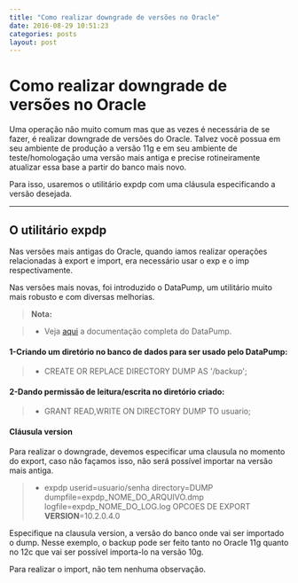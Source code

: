 ```yaml
---
title: "Como realizar downgrade de versões no Oracle"
date: 2016-08-29 10:51:23 
categories: posts
layout: post
---
```


Como realizar downgrade de versões no Oracle
===================


Uma operação não muito comum mas que as vezes é necessária de se fazer, é realizar downgrade de versões do Oracle.
Talvez você possua em seu ambiente de produção a versão 11g e em seu ambiente de teste/homologação uma versão mais antiga e precise rotineiramente atualizar essa base a partir do banco mais novo.

Para isso, usaremos o utilitário expdp com uma cláusula especificando a versão desejada.

----------


O utilitário expdp
-------------

Nas versões mais antigas do Oracle, quando iamos realizar operações relacionadas à export e import, era necessário usar o exp e o imp respectivamente.

Nas versões mais novas, foi introduzido o DataPump, um utilitário muito mais robusto e com diversas melhorias.

> **Nota:**

> - Veja [aqui](https://docs.oracle.com/cd/B19306_01/server.102/b14215/dp_overview.htm) a documentação completa do DataPump.

#### 1-Criando um diretório no banco de dados para ser usado pelo DataPump:

> - CREATE OR REPLACE DIRECTORY DUMP AS '/backup';

#### 2-Dando permissão de leitura/escrita no diretório criado:
>- GRANT READ,WRITE ON DIRECTORY DUMP TO usuario;



####  Cláusula version

Para realizar o downgrade, devemos especificar uma clausula no momento do export, caso não façamos isso, não será possível importar na versão mais antiga.

>- expdp userid=usuario/senha directory=DUMP dumpfile=expdp_NOME_DO_ARQUIVO.dmp logfile=expdp_NOME_DO_LOG.log OPCOES DE EXPORT **VERSION**=10.2.0.4.0 

Especifique na clausula version, a versão do banco onde vai ser importado o dump.
Nesse exemplo, o backup pode ser feito tanto no Oracle 11g quanto no 12c que vai ser possível importa-lo na versão 10g.

Para realizar o import, não tem nenhuma observação.

